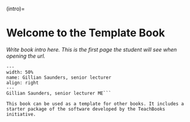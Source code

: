 (intro)=
# Welcome to the Template Book

_Write book intro here. This is the first page the student will see when opening the url._


``` {figure} figures/GillianMEdocent.jpeg
---
width: 50%
name: Gillian Saunders, senior lecturer
align: right
---
Gillian Saunders, senior lecturer ME```

This book can be used as a template for other books. It includes a starter package of the software developed by the TeachBooks initiative.
